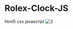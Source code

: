 # Rolex-Clock-JS
html5 css javascript 
![2](https://user-images.githubusercontent.com/56288392/202913994-4bad6865-f921-46d7-87ec-46a52d12f6f1.png)
